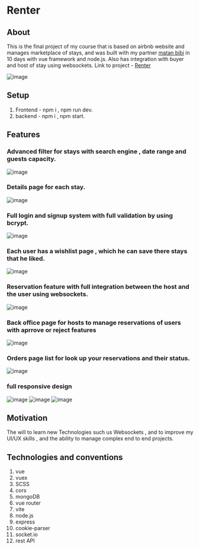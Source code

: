 # Renter
## About
This is the final project of my course that is based on airbnb website and manages
marketplace of stays, and was built with my partner [matan bibi](https://www.linkedin.com/in/matan-bibi-0a095624a/) in 10 days with vue
framework and node.js. Also has integration with buyer and host of stay using
websockets.
Link to project - [Renter](https://renter-mqln.onrender.com/#/)

![image](https://user-images.githubusercontent.com/114091759/224543030-6fe87c4f-db13-4bdd-b6b6-17f570af0a18.png)

## Setup
1. Frontend - npm i , npm run dev.
2. backend - npm i , npm start.

## Features
### Advanced filter for stays with search engine , date range and guests capacity.
![image](https://user-images.githubusercontent.com/114091759/224543057-faa33b2d-6e0b-48e5-a71f-e127307d34fa.png)
### Details page for each stay.
![image](https://user-images.githubusercontent.com/114091759/224543378-7970f331-c18a-4a83-915e-51c8292fa4fb.png)
### Full login and signup system with full validation by using bcrypt. 
![image](https://user-images.githubusercontent.com/114091759/224543401-59b81f0a-3e89-4e0b-96d6-2c2189e5e531.png)
### Each user has a wishlist page , which he can save there stays that he liked.
![image](https://user-images.githubusercontent.com/114091759/224543131-97d26f01-1eac-4697-819d-026fb15682db.png)
### Reservation feature with full integration between the host and the user using websockets.
![image](https://user-images.githubusercontent.com/114091759/224543167-fe711561-7d70-4f5b-8339-286050875c3f.png)
### Back office page for hosts to manage reservations of users with aprrove or reject features
![image](https://user-images.githubusercontent.com/114091759/224543446-e1c3415c-6fe8-49ea-989e-f787f44268a5.png)
### Orders page list for look up your reservations and their status.
![image](https://user-images.githubusercontent.com/114091759/224543197-ddabed1c-87b9-400b-8415-4f96975e73ab.png)
### full responsive design
![image](https://user-images.githubusercontent.com/114091759/224543226-ba502a77-3379-496e-83a7-4e5edabc8684.png)
![image](https://user-images.githubusercontent.com/114091759/224543240-3f5bf1c2-e922-4443-b9a7-96e2f9b1a2ca.png)
![image](https://user-images.githubusercontent.com/114091759/224543255-f956adbc-6286-48da-8e52-42515d59f70a.png)

## Motivation
The will to learn new Technologies such us Websockets , and to improve my UI/UX skills , and the ability to manage complex 
end to end projects. 

## Technologies and conventions
1. vue
2. vuex
3. SCSS
4. cors
5. mongoDB
6. vue router
7. vite
8. node.js
9. express
10. cookie-parser
11. socket.io
12. rest API
